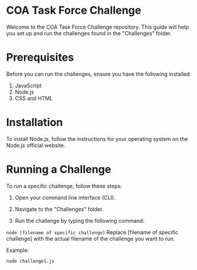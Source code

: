 # COA Task Force Challenge

Welcome to the COA Task Force Challenge repository. This guide will help you set up and run the challenges found in the "Challenges" folder.

# Prerequisites

Before you can run the challenges, ensure you have the following installed:

1. JavaScript
2. Node.js
3. CSS and HTML

# Installation

To install Node.js, follow the instructions for your operating system on the Node.js official website.

# Running a Challenge

To run a specific challenge, follow these steps:

1. Open your command line interface (CLI).

2. Navigate to the "Challenges" folder.

3. Run the challenge by typing the following command:

`node [filename of specific challenge]`
Replace [filename of specific challenge] with the actual filename of the challenge you want to run.

Example:

`node challenge1.js`
